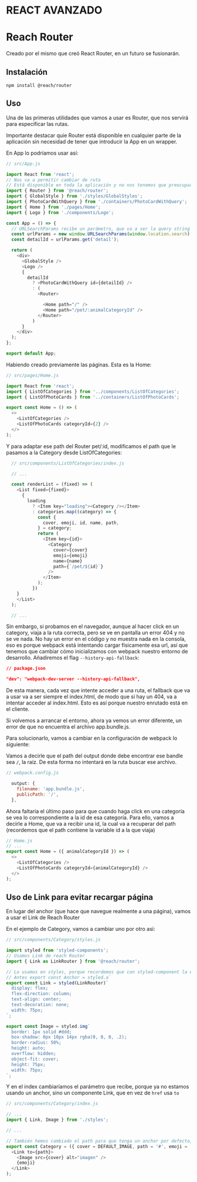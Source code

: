 # REACT AVANZADO

# Reach Router

Creado por el mismo que creó React Router, en un futuro se fusionarán.

## Instalación

```npm install @reach/router```

## Uso

Una de las primeras utilidades que vamos a usar es Router, que nos servirá para especificar las rutas.

Importante destacar quie Router está disponible en cualquier parte de la aplicación sin necesidad de tener que introducir la App en un wrapper.

En App lo podríamos usar así:

```js
// src/App.js

import React from 'react';
// Nos va a permitir cambiar de ruta
// Está disponible en toda la aplicación y no nos tenemos que preocupar por englobar la App, etc
import { Router } from '@reach/router';
import { GlobalStyle } from './styles/GlobalStyles';
import { PhotoCardWithQuery } from './containers/PhotoCardWithQuery';
import { Home } from './pages/Home';
import { Logo } from './components/Logo';

const App = () => {
  // URLSearchParams recibe un parámetro, que va a ser la query string
  const urlParams = new window.URLSearchParams(window.location.search);
  const detailId = urlParams.get('detail');

  return (
    <div>
      <GlobalStyle />
      <Logo />
      {
        detailId
          ? <PhotoCardWithQuery id={detailId} />
          : (
            <Router>

              <Home path="/" />
              <Home path="/pet/:animalCategoryId" />
            </Router>
          )
      }
    </div>
  );
};

export default App;

```

Habiendo creado previamente las páginas. Esta es la Home:

```js
// src/pages/Home.js

import React from 'react';
import { ListOfCategories } from '../components/ListOfCategories';
import { ListOfPhotoCards } from '../containers/ListOfPhotoCards';

export const Home = () => (
  <>
    <ListOfCategories />
    <ListOfPhotoCards categoryId={2} />
  </>
);
```

Y para adaptar ese path del Router pet/:id, modificamos el path que le pasamos a la Category desde ListOfCategories:

```js
  // src/components/ListOfCategories/index.js

  // ...

  const renderList = (fixed) => (
    <List fixed={fixed}>
      {
        loading
          ? <Item key="loading"><Category /></Item>
          : categories.map((category) => {
            const {
              cover, emoji, id, name, path,
            } = category;
            return (
              <Item key={id}>
                <Category
                  cover={cover}
                  emoji={emoji}
                  name={name}
                  path={`/pet/${id}`}
                />
              </Item>
            );
          })
    }
    </List>
  );

  // ...

```

Sin embargo, si probamos en el navegador, aunque al hacer click en un category, viaja a la ruta correcta, pero se ve en pantalla un error 404 y no se ve nada. No hay un error en el código y no muestra nada en la consola, eso es porque webpack está intentando cargar físicamente esa url, así que tenemos que cambiar cómo inicializamos con webpack nuestro entorno de desarrollo. Añadiremos el flag ```--history-api-fallback```:

```json
// package.json

"dev": "webpack-dev-server --history-api-fallback",
```

De esta manera, cada vez que intente acceder a una ruta, el fallback que va a usar va a ser siempre el index.html, de modo que si hay un 404, va a intentar acceder al index.html. Esto es así porque nuestro enrutado está en el cliente.

Si volvemos a arrancar el entorno, ahora ya vemos un error diferente, un error de que no encuentra el archivo app.bundle.js.

Para solucionarlo, vamos a cambiar en la configuración de webpack lo siguiente:

Vamos a decirle que el path del output donde debe encontrar ese bandle sea ```/```, la raíz. De esta forma no intentará en la ruta buscar ese archivo.

```js
// webpack.config.js

  output: {
    filename: 'app.bundle.js',
    publicPath: '/',
  },
```

Ahora faltaría el último paso para que cuando haga click en una categoría se vea lo correspondiente a la id de esa categoría. Para ello, vamos a decirle a Home, que va a recibir una id, la cual va a recuperar del path (recordemos que el path contiene la variable id a la que viaja)

```js
// Home.js
// ...
export const Home = ({ animalCategoryId }) => (
  <>
    <ListOfCategories />
    <ListOfPhotoCards categoryId={animalCategoryId} />
  </>
);
```

## Uso de Link para evitar recargar página

En lugar del anchor (que hace que navegue realmente a una página), vamos a usar el Link de Reach Router

En el ejemplo de Category, vamos a cambiar uno por otro así:

```js
// src/components/Category/styles.js

import styled from 'styled-components';
// Usamos Link de reach Router
import { Link as LinkRouter } from '@reach/router';

// Lo usamos en styles, porque recordemos que con styled-component la etiqueta de html que estilamos se declara aquí
// Antes export const Anchor = styled.a`
export const Link = styled(LinkRouter)`
  display: flex;
  flex-direction: column;
  text-align: center;
  text-decoration: none;
  width: 75px;
`;

export const Image = styled.img`
  border: 1px solid #ddd;
  box-shadow: 0px 10px 14px rgba(0, 0, 0, .2);
  border-radius: 50%;
  height: auto;
  overflow: hidden;
  object-fit: cover;
  height: 75px;
  width: 75px;
`;
```

Y en el index cambiaríamos el parámetro que recibe, porque ya no estamos usando un anchor, sino un componente Link, que en vez de ```href``` usa ```to```

```js
// src/components/Category/index.js

// ...
import { Link, Image } from './styles';

// ...

// También hemos cambiado el path para que tenga un anchor por defecto, ya que de otro modo, da error
export const Category = ({ cover = DEFAULT_IMAGE, path = '#', emoji = '?' }) => (
  <Link to={path}>
    <Image src={cover} alt="imagen" />
    {emoji}
  </Link>
);
```
